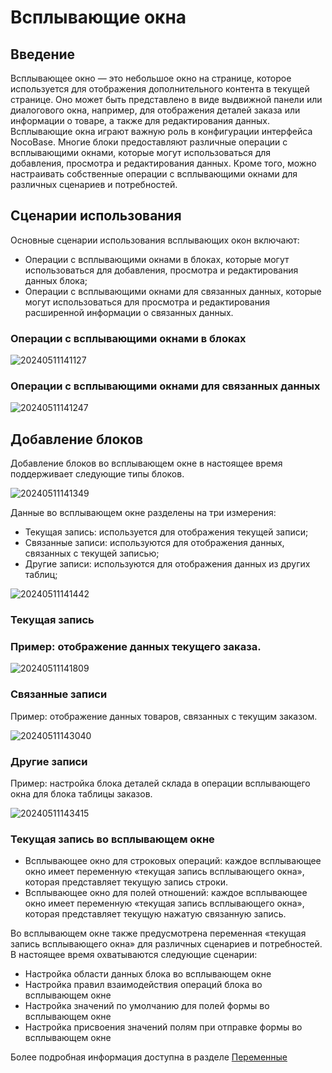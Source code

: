 # Всплывающие окна

## Введение

Всплывающее окно — это небольшое окно на странице, которое используется для отображения дополнительного контента в текущей странице. Оно может быть представлено в виде выдвижной панели или диалогового окна, например, для отображения деталей заказа или информации о товаре, а также для редактирования данных. Всплывающие окна играют важную роль в конфигурации интерфейса NocoBase. Многие блоки предоставляют различные операции с всплывающими окнами, которые могут использоваться для добавления, просмотра и редактирования данных. Кроме того, можно настраивать собственные операции с всплывающими окнами для различных сценариев и потребностей.

## Сценарии использования

Основные сценарии использования всплывающих окон включают:

- Операции с всплывающими окнами в блоках, которые могут использоваться для добавления, просмотра и редактирования данных блока;
- Операции с всплывающими окнами для связанных данных, которые могут использоваться для просмотра и редактирования расширенной информации о связанных данных.

### Операции с всплывающими окнами в блоках

![20240511141127](https://static-docs.nocobase.com/20240511141127.png)

### Операции с всплывающими окнами для связанных данных

![20240511141247](https://static-docs.nocobase.com/20240511141247.png)

## Добавление блоков

Добавление блоков во всплывающем окне в настоящее время поддерживает следующие типы блоков.

![20240511141349](https://static-docs.nocobase.com/20240511141349.png)

Данные во всплывающем окне разделены на три измерения:

- Текущая запись: используется для отображения текущей записи;
- Связанные записи: используются для отображения данных, связанных с текущей записью;
- Другие записи: используются для отображения данных из других таблиц;

![20240511141442](https://static-docs.nocobase.com/20240511141442.png)

### Текущая запись

### Пример: отображение данных текущего заказа.

![20240511141809](https://static-docs.nocobase.com/20240511141809.gif)

### Связанные записи

Пример: отображение данных товаров, связанных с текущим заказом.

![20240511143040](https://static-docs.nocobase.com/20240511143040.gif)

### Другие записи

Пример: настройка блока деталей склада в операции всплывающего окна для блока таблицы заказов.

![20240511143415](https://static-docs.nocobase.com/20240511143415.gif)

### Текущая запись во всплывающем окне

- Всплывающее окно для строковых операций: каждое всплывающее окно имеет переменную «текущая запись всплывающего окна», которая представляет текущую запись строки.
- Всплывающее окно для полей отношений: каждое всплывающее окно имеет переменную «текущая запись всплывающего окна», которая представляет текущую нажатую связанную запись.

Во всплывающем окне также предусмотрена переменная «текущая запись всплывающего окна» для различных сценариев и потребностей. В настоящее время охватываются следующие сценарии:

- Настройка области данных блока во всплывающем окне
- Настройка правил взаимодействия операций блока во всплывающем окне
- Настройка значений по умолчанию для полей формы во всплывающем окне
- Настройка присвоения значений полям при отправке формы во всплывающем окне

Более подробная информация доступна в разделе [Переменные](/handbook/ui/variables)